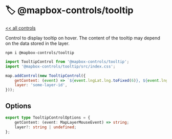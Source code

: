 # 🏷️ @mapbox-controls/tooltip

[<< all controls](/README.md)

Control to display tooltip on hover. The content of the tooltip may depend on the data stored in the layer.

```
npm i @mapbox-controls/tooltip
```

```js
import TooltipControl from '@mapbox-controls/tooltip';
import '@mapbox-controls/tooltip/src/index.css';

map.addControl(new TooltipControl({
    getContent: (event) => `${event.lngLat.lng.toFixed(6)}, ${event.lngLat.lat.toFixed(6)}`,
    layer: 'some-layer-id',
}));
```

## Options

```ts
export type TooltipControlOptions = {
    getContent: (event: MapLayerMouseEvent) => string;
    layer?: string | undefined;
};
```
